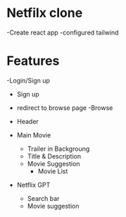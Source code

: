 #   Netfilx clone

-Create react app
-configured tailwind


# Features
-Login/Sign up
  - Sign up
  - redirect to browse page
-Browse
  - Header
  - Main Movie
    - Trailer in Backgroung
    - Title & Description
    - Movie Suggestion
      - Movie List

- Netflix GPT
  - Search bar
  - Movie suggestion
